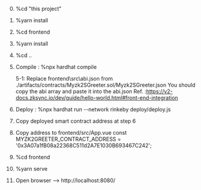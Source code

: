 0. %cd "this project"

1. %yarn install

2. %cd frontend

3. %yarn install

4. %cd ..

5. Compile : 
   %npx hardhat compile
   >> 
   5-1:
   Replace frontend\src\abi.json from ./artifacts/contracts/Myzk2SGreeter.sol/Myzk2SGreeter.json
   You should copy the abi array and paste it into the abi.json
   Ref. :https://v2-docs.zksync.io/dev/guide/hello-world.html#front-end-integration

6. Deploy :
   %npx hardhat run --network rinkeby deploy/deploy.js

7. Copy deployed smart contract address at step 6

8. Copy address to frontend/src/App.vue
   const MYZK2GREETER_CONTRACT_ADDRESS = '0x3A07a1fB08a22368C511d2A7E1030B693467C242';

9. %cd frontend

10. %yarn serve

11. Open browser --> http://localhost:8080/ 
